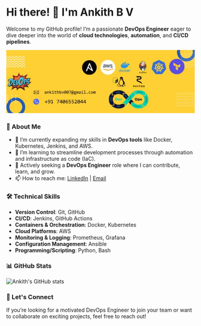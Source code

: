 # Hi there! 👋 I'm Ankith B V

Welcome to my GitHub profile! I’m a passionate **DevOps Engineer** eager to dive deeper into the world of **cloud technologies**, **automation**, and **CI/CD pipelines**.

<div align="center"> <img src="https://github.com/Ankithv007/Kubernetes/blob/main/images/megaproject-image/Final%20Output/Untitled%20design.jpg"> </div>



### 🚀 About Me
- 🔭 I’m currently expanding my skills in **DevOps tools** like Docker, Kubernetes, Jenkins, and AWS.
- 🌱 I’m learning to streamline development processes through automation and infrastructure as code (IaC).
- 💼 Actively seeking a **DevOps Engineer** role where I can contribute, learn, and grow.
- 📫 How to reach me: [LinkedIn](https://www.linkedin.com/in/ankithbv) | [Email](mailto:ankithbv007@gmail.com)

### 🛠️ Technical Skills
- **Version Control**: Git, GitHub
- **CI/CD**: Jenkins, GitHub Actions
- **Containers & Orchestration**: Docker, Kubernetes
- **Cloud Platforms**: AWS
- **Monitoring & Logging**: Prometheus, Grafana
- **Configuration Management**: Ansible
- **Programming/Scripting**: Python, Bash

### 📊 GitHub Stats
![Ankith's GitHub stats](https://github-readme-stats.vercel.app/api?username=Ankithv007&show_icons=true&theme=radical)

### 🤝 Let's Connect
If you’re looking for a motivated DevOps Engineer to join your team or want to collaborate on exciting projects, feel free to reach out!
